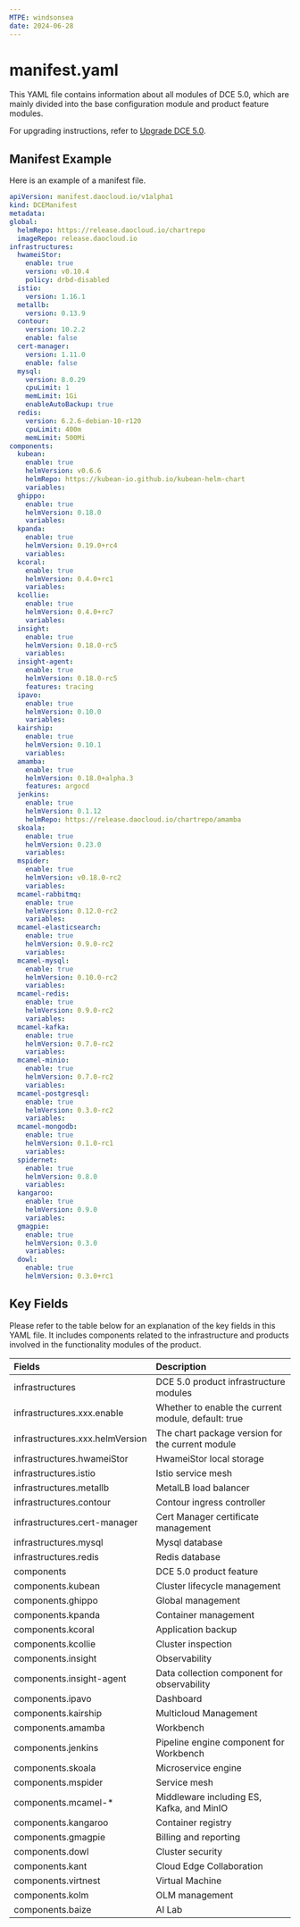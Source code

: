 ```yaml
---
MTPE: windsonsea
date: 2024-06-28
---
```


# manifest.yaml

This YAML file contains information about all modules of DCE 5.0, which are mainly divided into the base configuration module and product feature modules.

For upgrading instructions, refer to [Upgrade DCE 5.0](../upgrade.md).

## Manifest Example

Here is an example of a manifest file.

```yaml title="manifest.yaml"
apiVersion: manifest.daocloud.io/v1alpha1
kind: DCEManifest
metadata:
global:
  helmRepo: https://release.daocloud.io/chartrepo
  imageRepo: release.daocloud.io
infrastructures:
  hwameiStor:
    enable: true
    version: v0.10.4
    policy: drbd-disabled
  istio:
    version: 1.16.1
  metallb:
    version: 0.13.9
  contour:
    version: 10.2.2
    enable: false
  cert-manager:
    version: 1.11.0
    enable: false
  mysql:
    version: 8.0.29
    cpuLimit: 1
    memLimit: 1Gi
    enableAutoBackup: true
  redis:
    version: 6.2.6-debian-10-r120
    cpuLimit: 400m
    memLimit: 500Mi
components:
  kubean:
    enable: true
    helmVersion: v0.6.6
    helmRepo: https://kubean-io.github.io/kubean-helm-chart
    variables:
  ghippo:
    enable: true
    helmVersion: 0.18.0
    variables:
  kpanda:
    enable: true
    helmVersion: 0.19.0+rc4
    variables:
  kcoral:
    enable: true
    helmVersion: 0.4.0+rc1
    variables:
  kcollie:
    enable: true
    helmVersion: 0.4.0+rc7
    variables:
  insight:
    enable: true
    helmVersion: 0.18.0-rc5
    variables:
  insight-agent:
    enable: true
    helmVersion: 0.18.0-rc5
    features: tracing
  ipavo:
    enable: true
    helmVersion: 0.10.0
    variables:
  kairship:
    enable: true
    helmVersion: 0.10.1
    variables:
  amamba:
    enable: true
    helmVersion: 0.18.0+alpha.3
    features: argocd
  jenkins:
    enable: true
    helmVersion: 0.1.12
    helmRepo: https://release.daocloud.io/chartrepo/amamba
  skoala:
    enable: true
    helmVersion: 0.23.0
    variables:
  mspider:
    enable: true
    helmVersion: v0.18.0-rc2
    variables:
  mcamel-rabbitmq:
    enable: true
    helmVersion: 0.12.0-rc2
    variables:
  mcamel-elasticsearch:
    enable: true
    helmVersion: 0.9.0-rc2
    variables:
  mcamel-mysql:
    enable: true
    helmVersion: 0.10.0-rc2
    variables:
  mcamel-redis:
    enable: true
    helmVersion: 0.9.0-rc2
    variables:
  mcamel-kafka:
    enable: true
    helmVersion: 0.7.0-rc2
    variables:
  mcamel-minio:
    enable: true
    helmVersion: 0.7.0-rc2
    variables:
  mcamel-postgresql:
    enable: true
    helmVersion: 0.3.0-rc2
    variables:
  mcamel-mongodb:
    enable: true
    helmVersion: 0.1.0-rc1
    variables:
  spidernet:
    enable: true
    helmVersion: 0.8.0
    variables:
  kangaroo:
    enable: true
    helmVersion: 0.9.0
    variables:
  gmagpie:
    enable: true
    helmVersion: 0.3.0
    variables:
  dowl:
    enable: true
    helmVersion: 0.3.0+rc1
```

## Key Fields

Please refer to the table below for an explanation of the key fields in this YAML file.
It includes components related to the infrastructure and products involved in the functionality modules of the product.

| Fields                          | Description                                         |
| :------------------------------ | :-------------------------------------------------- |
| infrastructures                 | DCE 5.0 product infrastructure modules              |
| infrastructures.xxx.enable      | Whether to enable the current module, default: true |
| infrastructures.xxx.helmVersion | The chart package version for the current module    |
| infrastructures.hwameiStor      | HwameiStor local storage                            |
| infrastructures.istio           | Istio service mesh                                  |
| infrastructures.metallb         | MetalLB load balancer                               |
| infrastructures.contour         | Contour ingress controller                          |
| infrastructures.cert-manager    | Cert Manager certificate management                 |
| infrastructures.mysql           | Mysql database                                      |
| infrastructures.redis           | Redis database                                      |
| components                      | DCE 5.0 product feature                             |
| components.kubean               | Cluster lifecycle management                        |
| components.ghippo               | Global management                                   |
| components.kpanda               | Container management                                |
| components.kcoral               | Application backup                                  |
| components.kcollie              | Cluster inspection                                  |
| components.insight              | Observability                                       |
| components.insight-agent        | Data collection component for observability         |
| components.ipavo                | Dashboard                                           |
| components.kairship             | Multicloud Management                               |
| components.amamba               | Workbench                                           |
| components.jenkins              | Pipeline engine component for Workbench             |
| components.skoala               | Microservice engine                                 |
| components.mspider              | Service mesh                                        |
| components.mcamel-\*            | Middleware including ES, Kafka, and MinIO           |
| components.kangaroo             | Container registry                                  |
| components.gmagpie              | Billing and reporting                               |
| components.dowl                 | Cluster security                                    |
| components.kant                 | Cloud Edge Collaboration                            |
| components.virtnest             | Virtual Machine                                     |
| components.kolm                 | OLM management                                      |
| components.baize                | AI Lab                                  |

